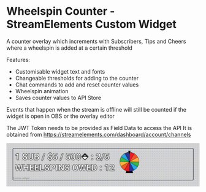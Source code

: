 # Wheelspin Counter - StreamElements Custom Widget

A counter overlay which increments with Subscribers, Tips and Cheers where a wheelspin is added at a certain threshold

Features:
- Customisable widget text and fonts
- Changeable thresholds for adding to the counter
- Chat commands to add and reset counter values
- Wheelspin animation
- Saves counter values to API Store

Events that happen when the stream is offline will still be counted if the widget is open in OBS or the overlay editor

The JWT Token needs to be provided as Field Data to access the API
It is obtained from https://streamelements.com/dashboard/account/channels

![Wheelspin Widget Preview](/WheelspinCounter/preview.png?)

